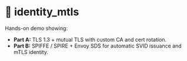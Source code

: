 # 🔐 identity_mtls

Hands-on demo showing:
- **Part A:** TLS 1.3 + mutual TLS with custom CA and cert rotation.
- **Part B:** SPIFFE / SPIRE + Envoy SDS for automatic SVID issuance and mTLS identity.

